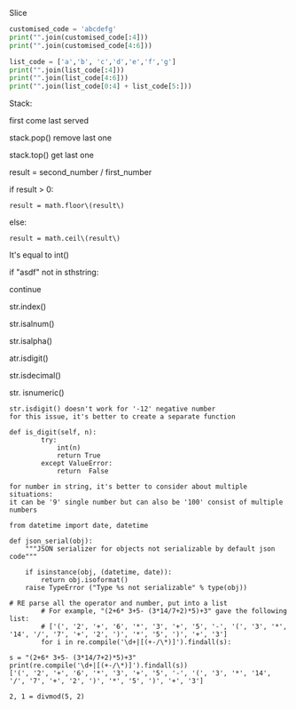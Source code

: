 Slice

```py
customised_code = 'abcdefg'
print("".join(customised_code[:4]))
print("".join(customised_code[4:6]))

list_code = ['a','b', 'c','d','e','f','g']
print("".join(list_code[:4]))
print("".join(list_code[4:6]))
print("".join(list_code[0:4] + list_code[5:]))
```

Stack:

first  come last served

stack.pop\(\) remove last one

stack.top\(\) get last one

result = second\_number / first\_number

if result &gt; 0:

```
result = math.floor\(result\)
```

else:

```
result = math.ceil\(result\)
```

It's equal to int\(\)

if "asdf" not in sthstring:

continue

str.index\(\)

str.isalnum\(\)

str.isalpha\(\)

atr.isdigit\(\)

str.isdecimal\(\)

str. isnumeric\(\)

```
str.isdigit() doesn't work for '-12' negative number
for this issue, it's better to create a separate function

def is_digit(self, n):
        try:
            int(n)
            return True
        except ValueError:
            return  False

for number in string, it's better to consider about multiple situations:
it can be '9' single number but can also be '100' consist of multiple numbers
```

```
from datetime import date, datetime

def json_serial(obj):
    """JSON serializer for objects not serializable by default json code"""

    if isinstance(obj, (datetime, date)):
        return obj.isoformat()
    raise TypeError ("Type %s not serializable" % type(obj))
```

```
# RE parse all the operator and number, put into a list
        # For example, "(2+6* 3+5- (3*14/7+2)*5)+3" gave the following list:
        # ['(', '2', '+', '6', '*', '3', '+', '5', '-', '(', '3', '*', '14', '/', '7', '+', '2', ')', '*', '5', ')', '+', '3']
        for i in re.compile('\d+|[(+-/\*)]').findall(s):

s = "(2+6* 3+5- (3*14/7+2)*5)+3"
print(re.compile('\d+|[(+-/\*)]').findall(s))
['(', '2', '+', '6', '*', '3', '+', '5', '-', '(', '3', '*', '14', '/', '7', '+', '2', ')', '*', '5', ')', '+', '3']
```

```
2, 1 = divmod(5, 2)
```



